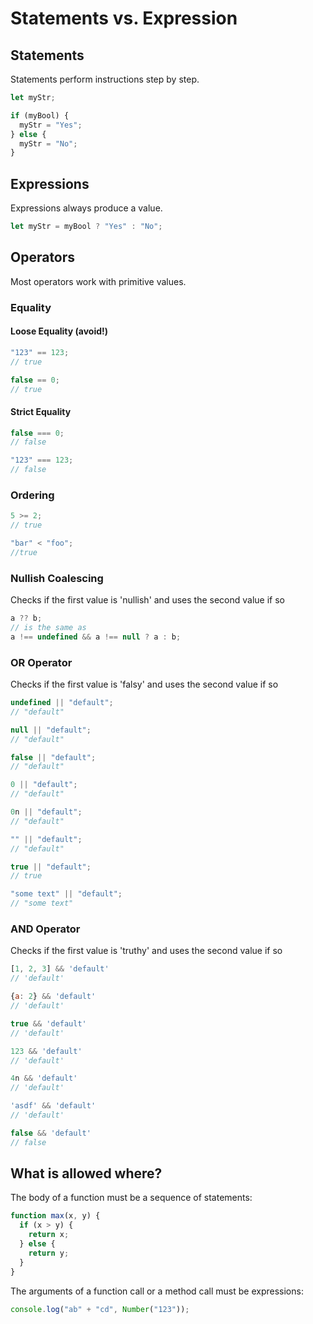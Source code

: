 # Statements vs. Expression

## Statements

Statements perform instructions step by step.

```javascript
let myStr;

if (myBool) {
  myStr = "Yes";
} else {
  myStr = "No";
}
```

## Expressions

Expressions always produce a value.

```javascript
let myStr = myBool ? "Yes" : "No";
```

## Operators

Most operators work with primitive values.

### Equality

#### Loose Equality (avoid!)

```javascript
"123" == 123;
// true

false == 0;
// true
```

#### Strict Equality

```javascript
false === 0;
// false

"123" === 123;
// false
```

### Ordering

```javascript
5 >= 2;
// true

"bar" < "foo";
//true
```

### Nullish Coalescing

Checks if the first value is 'nullish' and uses the second value if so

```javascript
a ?? b;
// is the same as
a !== undefined && a !== null ? a : b;
```

### OR Operator

Checks if the first value is 'falsy' and uses the second value if so

```javascript
undefined || "default";
// "default"

null || "default";
// "default"

false || "default";
// "default"

0 || "default";
// "default"

0n || "default";
// "default"

"" || "default";
// "default"

true || "default";
// true

"some text" || "default";
// "some text"
```

### AND Operator

Checks if the first value is 'truthy' and uses the second value if so

```javascript
[1, 2, 3] && 'default'
// 'default'

{a: 2} && 'default'
// 'default'

true && 'default'
// 'default'

123 && 'default'
// 'default'

4n && 'default'
// 'default'

'asdf' && 'default'
// 'default'

false && 'default'
// false
```

## What is allowed where?

The body of a function must be a sequence of statements:

```javascript
function max(x, y) {
  if (x > y) {
    return x;
  } else {
    return y;
  }
}
```

The arguments of a function call or a method call must be expressions:

```javascript
console.log("ab" + "cd", Number("123"));
```
